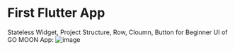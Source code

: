 # First Flutter App
 Stateless Widget, Project Structure, Row, Cloumn, Button for Beginner
 UI of GO MOON App:
![image](https://github.com/nfasss/go_moon_UI/assets/102456155/16dea1a4-2873-47ea-9fa2-9dc17006e2dd)
